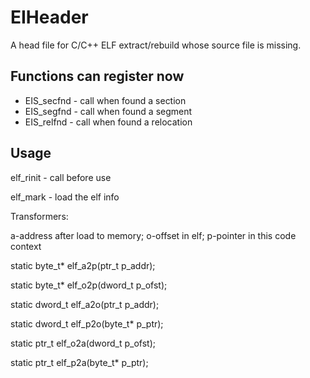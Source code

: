 # EIHeader
A head file for C/C++ ELF extract/rebuild whose source file is missing.

## Functions can register now
* EIS_secfnd - call when found a section
* EIS_segfnd - call when found a segment
* EIS_relfnd - call when found a relocation

## Usage
elf_rinit - call before use

elf_mark - load the elf info

Transformers:

a-address after load to memory; o-offset in elf; p-pointer in this code context

static byte_t*  elf_a2p(ptr_t p_addr);

static byte_t*  elf_o2p(dword_t p_ofst);

static dword_t  elf_a2o(ptr_t p_addr);

static dword_t  elf_p2o(byte_t* p_ptr);

static ptr_t    elf_o2a(dword_t p_ofst);

static ptr_t    elf_p2a(byte_t* p_ptr);
